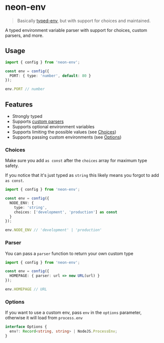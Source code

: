 # neon-env
> Basically [typed-env](https://www.npmjs.com/package/typed-env), but with support for choices and maintained.

A typed environment variable parser with support for choices, custom parsers, and more.

## Usage

```ts
import { config } from 'neon-env';

const env = config({
  PORT: { type: 'number', default: 80 }
});

env.PORT // number
```

## Features
- Strongly typed
- Supports [custom parsers](#parser)
- Supports optional environment variables
- Supports limiting the possible values (see [Choices](#choices))
- Supports passing custom environments (see [Options](#options))

### Choices

Make sure you add `as const` after the `choices` array for maximum type safety.

<warn>If you notice that it's just typed as `string` this likely means you forgot to add `as const`.</warn>

```ts
import { config } from 'neon-env';

const env = config({
  NODE_ENV: {
    type: 'string',
    choices: ['development', 'production'] as const
  }
});

env.NODE_ENV // 'development' | 'production'
```

### Parser
You can pass a `parser` function to return your own custom type

```ts
import { config } from 'neon-env';

const env = config({
  HOMEPAGE: { parser: url => new URL(url) }
});

env.HOMEPAGE // URL
```

### Options
If you want to use a custom env, pass `env` in the `options` parameter, otherwise it will load from `process.env`
```ts
interface Options {
  env?: Record<string, string> | NodeJS.ProcessEnv;
}
```
